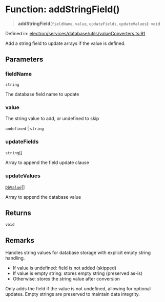 # Function: addStringField()

> **addStringField**(`fieldName`, `value`, `updateFields`, `updateValues`): `void`

Defined in: [electron/services/database/utils/valueConverters.ts:91](https://github.com/Nick2bad4u/Uptime-Watcher/blob/8a1973382d5fe14c52996ecda381894eb7ecd4a6/electron/services/database/utils/valueConverters.ts#L91)

Add a string field to update arrays if the value is defined.

## Parameters

### fieldName

`string`

The database field name to update

### value

The string value to add, or undefined to skip

`undefined` | `string`

### updateFields

`string`[]

Array to append the field update clause

### updateValues

[`DbValue`](../type-aliases/DbValue.md)[]

Array to append the database value

## Returns

`void`

## Remarks

Handles string values for database storage with explicit empty string handling.
- If value is undefined: field is not added (skipped)
- If value is empty string: stores empty string (preserved as-is)
- Otherwise: stores the string value after conversion

Only adds the field if the value is not undefined, allowing for optional updates.
Empty strings are preserved to maintain data integrity.
